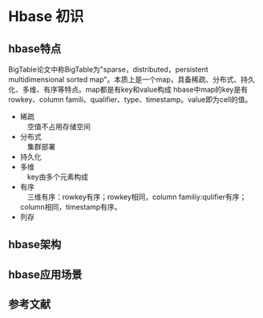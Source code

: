 # Hbase 初识
## hbase特点
BigTable论文中称BigTable为"sparse，distributed，persistent multidimensional sorted map"。本质上是一个map，具备稀疏、分布式、持久化、多维、有序等特点。map都是有key和value构成
hbase中map的key是有rowkey、column famili、qualifier、type、timestamp。value即为cell的值。

+ 稀疏  
  &emsp;空值不占用存储空间
+ 分布式  
  &emsp;集群部署
+ 持久化  
+ 多维  
  &emsp;key由多个元素构成
+ 有序  
  &emsp;三维有序：rowkey有序；rowkey相同，column familiy:qulifier有序；column相同，timestamp有序。
+ 列存  
## hbase架构
## hbase应用场景
## 参考文献

